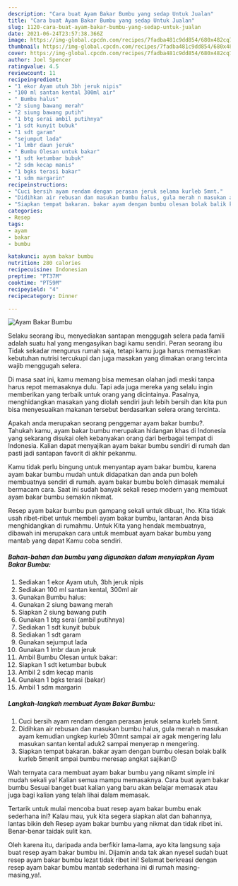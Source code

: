 ```yaml
---
description: "Cara buat Ayam Bakar Bumbu yang sedap Untuk Jualan"
title: "Cara buat Ayam Bakar Bumbu yang sedap Untuk Jualan"
slug: 1120-cara-buat-ayam-bakar-bumbu-yang-sedap-untuk-jualan
date: 2021-06-24T23:57:38.366Z
image: https://img-global.cpcdn.com/recipes/7fadba481c9dd854/680x482cq70/ayam-bakar-bumbu-foto-resep-utama.jpg
thumbnail: https://img-global.cpcdn.com/recipes/7fadba481c9dd854/680x482cq70/ayam-bakar-bumbu-foto-resep-utama.jpg
cover: https://img-global.cpcdn.com/recipes/7fadba481c9dd854/680x482cq70/ayam-bakar-bumbu-foto-resep-utama.jpg
author: Joel Spencer
ratingvalue: 4.5
reviewcount: 11
recipeingredient:
- "1 ekor Ayam utuh 3bh jeruk nipis"
- "100 ml santan kental 300ml air"
- " Bumbu halus"
- "2 siung bawang merah"
- "2 siung bawang putih"
- "1 btg serai ambil putihnya"
- "1 sdt kunyit bubuk"
- "1 sdt garam"
- "sejumput lada"
- "1 lmbr daun jeruk"
- " Bumbu Olesan untuk bakar"
- "1 sdt ketumbar bubuk"
- "2 sdm kecap manis"
- "1 bgks terasi bakar"
- "1 sdm margarin"
recipeinstructions:
- "Cuci bersih ayam rendam dengan perasan jeruk selama kurleb 5mnt."
- "Didihkan air rebusan dan masukan bumbu halus, gula merah n masukan ayam kemudian ungkep kurleb 30mnt sampai air agak mengering lalu masukan santan kental aduk2 sampai menyerap n mengering."
- "Siapkan tempat bakaran. bakar ayam dengan bumbu olesan bolak balik kurleb 5menit smpai bumbu meresap angkat sajikan😉"
categories:
- Resep
tags:
- ayam
- bakar
- bumbu

katakunci: ayam bakar bumbu 
nutrition: 280 calories
recipecuisine: Indonesian
preptime: "PT37M"
cooktime: "PT59M"
recipeyield: "4"
recipecategory: Dinner

---
```



![Ayam Bakar Bumbu](https://img-global.cpcdn.com/recipes/7fadba481c9dd854/680x482cq70/ayam-bakar-bumbu-foto-resep-utama.jpg)

Selaku seorang ibu, menyediakan santapan menggugah selera pada famili adalah suatu hal yang mengasyikan bagi kamu sendiri. Peran seorang ibu Tidak sekadar mengurus rumah saja, tetapi kamu juga harus memastikan kebutuhan nutrisi tercukupi dan juga masakan yang dimakan orang tercinta wajib menggugah selera.

Di masa  saat ini, kamu memang bisa memesan olahan jadi meski tanpa harus repot memasaknya dulu. Tapi ada juga mereka yang selalu ingin memberikan yang terbaik untuk orang yang dicintainya. Pasalnya, menghidangkan masakan yang diolah sendiri jauh lebih bersih dan kita pun bisa menyesuaikan makanan tersebut berdasarkan selera orang tercinta. 



Apakah anda merupakan seorang penggemar ayam bakar bumbu?. Tahukah kamu, ayam bakar bumbu merupakan hidangan khas di Indonesia yang sekarang disukai oleh kebanyakan orang dari berbagai tempat di Indonesia. Kalian dapat menyajikan ayam bakar bumbu sendiri di rumah dan pasti jadi santapan favorit di akhir pekanmu.

Kamu tidak perlu bingung untuk menyantap ayam bakar bumbu, karena ayam bakar bumbu mudah untuk didapatkan dan anda pun boleh membuatnya sendiri di rumah. ayam bakar bumbu boleh dimasak memalui bermacam cara. Saat ini sudah banyak sekali resep modern yang membuat ayam bakar bumbu semakin nikmat.

Resep ayam bakar bumbu pun gampang sekali untuk dibuat, lho. Kita tidak usah ribet-ribet untuk membeli ayam bakar bumbu, lantaran Anda bisa menghidangkan di rumahmu. Untuk Kita yang hendak membuatnya, dibawah ini merupakan cara untuk membuat ayam bakar bumbu yang mantab yang dapat Kamu coba sendiri.

<!--inarticleads1-->

##### Bahan-bahan dan bumbu yang digunakan dalam menyiapkan Ayam Bakar Bumbu:

1. Sediakan 1 ekor Ayam utuh, 3bh jeruk nipis
1. Sediakan 100 ml santan kental, 300ml air
1. Gunakan  Bumbu halus:
1. Gunakan 2 siung bawang merah
1. Siapkan 2 siung bawang putih
1. Gunakan 1 btg serai (ambil putihnya)
1. Sediakan 1 sdt kunyit bubuk
1. Sediakan 1 sdt garam
1. Gunakan sejumput lada
1. Gunakan 1 lmbr daun jeruk
1. Ambil  Bumbu Olesan untuk bakar:
1. Siapkan 1 sdt ketumbar bubuk
1. Ambil 2 sdm kecap manis
1. Gunakan 1 bgks terasi (bakar)
1. Ambil 1 sdm margarin




<!--inarticleads2-->

##### Langkah-langkah membuat Ayam Bakar Bumbu:

1. Cuci bersih ayam rendam dengan perasan jeruk selama kurleb 5mnt.
1. Didihkan air rebusan dan masukan bumbu halus, gula merah n masukan ayam kemudian ungkep kurleb 30mnt sampai air agak mengering lalu masukan santan kental aduk2 sampai menyerap n mengering.
1. Siapkan tempat bakaran. bakar ayam dengan bumbu olesan bolak balik kurleb 5menit smpai bumbu meresap angkat sajikan😉




Wah ternyata cara membuat ayam bakar bumbu yang nikamt simple ini mudah sekali ya! Kalian semua mampu memasaknya. Cara buat ayam bakar bumbu Sesuai banget buat kalian yang baru akan belajar memasak atau juga bagi kalian yang telah lihai dalam memasak.

Tertarik untuk mulai mencoba buat resep ayam bakar bumbu enak sederhana ini? Kalau mau, yuk kita segera siapkan alat dan bahannya, lantas bikin deh Resep ayam bakar bumbu yang nikmat dan tidak ribet ini. Benar-benar taidak sulit kan. 

Oleh karena itu, daripada anda berfikir lama-lama, ayo kita langsung saja buat resep ayam bakar bumbu ini. Dijamin anda tak akan nyesel sudah buat resep ayam bakar bumbu lezat tidak ribet ini! Selamat berkreasi dengan resep ayam bakar bumbu mantab sederhana ini di rumah masing-masing,ya!.


